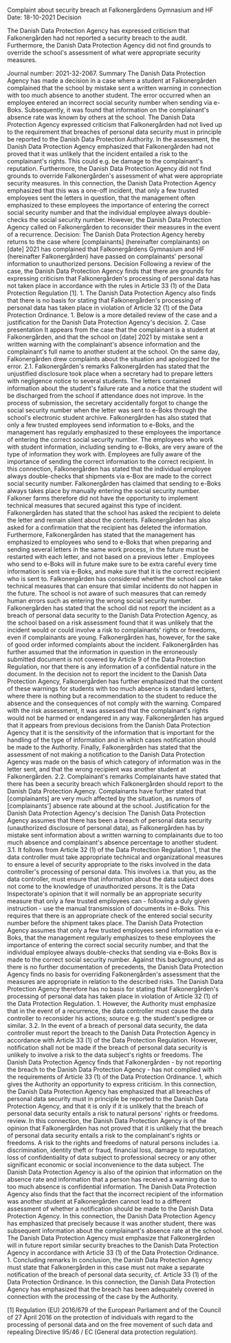 Complaint about security breach at Falkonergårdens Gymnasium and HF
Date: 18-10-2021
Decision

The Danish Data Protection Agency has expressed criticism that Falkonergården had not reported a security breach to the audit. Furthermore, the Danish Data Protection Agency did not find grounds to override the school's assessment of what were appropriate security measures.

Journal number: 2021-32-2067.
Summary
The Danish Data Protection Agency has made a decision in a case where a student at Falkonergården complained that the school by mistake sent a written warning in connection with too much absence to another student. The error occurred when an employee entered an incorrect social security number when sending via e-Boks. Subsequently, it was found that information on the complainant's absence rate was known by others at the school.
The Danish Data Protection Agency expressed criticism that Falkonergården had not lived up to the requirement that breaches of personal data security must in principle be reported to the Danish Data Protection Authority.
In the assessment, the Danish Data Protection Agency emphasized that Falkonergården had not proved that it was unlikely that the incident entailed a risk to the complainant's rights. This could e.g. be damage to the complainant's reputation.
Furthermore, the Danish Data Protection Agency did not find grounds to override Falkonergården's assessment of what were appropriate security measures.
In this connection, the Danish Data Protection Agency emphasized that this was a one-off incident, that only a few trusted employees sent the letters in question, that the management often emphasized to these employees the importance of entering the correct social security number and that the individual employee always double-checks the social security number.
However, the Danish Data Protection Agency called on Falkonergården to reconsider their measures in the event of a recurrence.
Decision: The Danish Data Protection Agency hereby returns to the case where \[complainants\] (hereinafter complainants) on \[date\] 2021 has complained that Falkonergårdens Gymnasium and HF (hereinafter Falkonergården) have passed on complainants' personal information to unauthorized persons.
Decision
Following a review of the case, the Danish Data Protection Agency finds that there are grounds for expressing criticism that Falkonergården's processing of personal data has not taken place in accordance with the rules in Article 33 (1) of the Data Protection Regulation \[1\]. 1.
The Danish Data Protection Agency also finds that there is no basis for stating that Falkonergården's processing of personal data has taken place in violation of Article 32 (1) of the Data Protection Ordinance. 1.
Below is a more detailed review of the case and a justification for the Danish Data Protection Agency's decision.
2. Case presentation
It appears from the case that the complainant is a student at Falkonergården, and that the school on \[date\] 2021 by mistake sent a written warning with the complainant's absence information and the complainant's full name to another student at the school.
On the same day, Falkonergården drew complaints about the situation and apologized for the error.
2.1. Falkonergården's remarks
Falkonergården has stated that the unjustified disclosure took place when a secretary had to prepare letters with negligence notice to several students. The letters contained information about the student's failure rate and a notice that the student will be discharged from the school if attendance does not improve. In the process of submission, the secretary accidentally forgot to change the social security number when the letter was sent to e-Boks through the school's electronic student archive.
Falkonergården has also stated that only a few trusted employees send information to e-Boks, and the management has regularly emphasized to these employees the importance of entering the correct social security number. The employees who work with student information, including sending to e-Boks, are very aware of the type of information they work with. Employees are fully aware of the importance of sending the correct information to the correct recipient. In this connection, Falkonergården has stated that the individual employee always double-checks that shipments via e-Box are made to the correct social security number.
Falkonergården has claimed that sending to e-Boks always takes place by manually entering the social security number. Falkoner farms therefore did not have the opportunity to implement technical measures that secured against this type of incident.
Falkonergården has stated that the school has asked the recipient to delete the letter and remain silent about the contents. Falkonergården has also asked for a confirmation that the recipient has deleted the information.
Furthermore, Falkonergården has stated that the management has emphasized to employees who send to e-Boks that when preparing and sending several letters in the same work process, in the future must be restarted with each letter, and not based on a previous letter . Employees who send to e-Boks will in future make sure to be extra careful every time information is sent via e-Boks, and make sure that it is the correct recipient who is sent to.
Falkonergården has considered whether the school can take technical measures that can ensure that similar incidents do not happen in the future. The school is not aware of such measures that can remedy human errors such as entering the wrong social security number.
Falkonergården has stated that the school did not report the incident as a breach of personal data security to the Danish Data Protection Agency, as the school based on a risk assessment found that it was unlikely that the incident would or could involve a risk to complainants' rights or freedoms, even if complainants are young. Falkonergården has, however, for the sake of good order informed complaints about the incident.
Falkonergården has further assumed that the information in question in the erroneously submitted document is not covered by Article 9 of the Data Protection Regulation, nor that there is any information of a confidential nature in the document.
In the decision not to report the incident to the Danish Data Protection Agency, Falkonergården has further emphasized that the content of these warnings for students with too much absence is standard letters, where there is nothing but a recommendation to the student to reduce the absence and the consequences of not comply with the warning. Compared with the risk assessment, it was assessed that the complainant's rights would not be harmed or endangered in any way.
Falkonergården has argued that it appears from previous decisions from the Danish Data Protection Agency that it is the sensitivity of the information that is important for the handling of the type of information and in which cases notification should be made to the Authority.
Finally, Falkonergården has stated that the assessment of not making a notification to the Danish Data Protection Agency was made on the basis of which category of information was in the letter sent, and that the wrong recipient was another student at Falkonergården.
2.2. Complainant's remarks
Complainants have stated that there has been a security breach which Falkonergården should report to the Danish Data Protection Agency. Complainants have further stated that \[complainants\] are very much affected by the situation, as rumors of \[complainants'\] absence rate abound at the school.
Justification for the Danish Data Protection Agency's decision
The Danish Data Protection Agency assumes that there has been a breach of personal data security (unauthorized disclosure of personal data), as Falkonergården has by mistake sent information about a written warning to complainants due to too much absence and complainant's absence percentage to another student.
3.1.
It follows from Article 32 (1) of the Data Protection Regulation 1, that the data controller must take appropriate technical and organizational measures to ensure a level of security appropriate to the risks involved in the data controller's processing of personal data. This involves i.a. that you, as the data controller, must ensure that information about the data subject does not come to the knowledge of unauthorized persons.
It is the Data Inspectorate's opinion that it will normally be an appropriate security measure that only a few trusted employees can - following a duly given instruction - use the manual transmission of documents in e-Boks. This requires that there is an appropriate check of the entered social security number before the shipment takes place.
The Danish Data Protection Agency assumes that only a few trusted employees send information via e-Boks, that the management regularly emphasizes to these employees the importance of entering the correct social security number, and that the individual employee always double-checks that sending via e-Boks Box is made to the correct social security number.
Against this background, and as there is no further documentation of precedents, the Danish Data Protection Agency finds no basis for overriding Falkonergården's assessment that the measures are appropriate in relation to the described risks.
The Danish Data Protection Agency therefore has no basis for stating that Falkonergården's processing of personal data has taken place in violation of Article 32 (1) of the Data Protection Regulation. 1.
However, the Authority must emphasize that in the event of a recurrence, the data controller must cause the data controller to reconsider his actions; source e.g. the student's pedigree or similar.
3.2.
In the event of a breach of personal data security, the data controller must report the breach to the Danish Data Protection Agency in accordance with Article 33 (1) of the Data Protection Regulation. However, notification shall not be made if the breach of personal data security is unlikely to involve a risk to the data subject's rights or freedoms.
The Danish Data Protection Agency finds that Falkonergården - by not reporting the breach to the Danish Data Protection Agency - has not complied with the requirements of Article 33 (1) of the Data Protection Ordinance. 1, which gives the Authority an opportunity to express criticism.
In this connection, the Danish Data Protection Agency has emphasized that all breaches of personal data security must in principle be reported to the Danish Data Protection Agency, and that it is only if it is unlikely that the breach of personal data security entails a risk to natural persons' rights or freedoms. review.
In this connection, the Danish Data Protection Agency is of the opinion that Falkonergården has not proved that it is unlikely that the breach of personal data security entails a risk to the complainant's rights or freedoms. A risk to the rights and freedoms of natural persons includes i.a. discrimination, identity theft or fraud, financial loss, damage to reputation, loss of confidentiality of data subject to professional secrecy or any other significant economic or social inconvenience to the data subject.
The Danish Data Protection Agency is also of the opinion that information on the absence rate and information that a person has received a warning due to too much absence is confidential information.
The Danish Data Protection Agency also finds that the fact that the incorrect recipient of the information was another student at Falkonergården cannot lead to a different assessment of whether a notification should be made to the Danish Data Protection Agency. In this connection, the Danish Data Protection Agency has emphasized that precisely because it was another student, there was subsequent information about the complainant's absence rate at the school.
The Danish Data Protection Agency must emphasize that Falkonergården will in future report similar security breaches to the Danish Data Protection Agency in accordance with Article 33 (1) of the Data Protection Ordinance. 1.
Concluding remarks
In conclusion, the Danish Data Protection Agency must state that Falkonergården in this case must not make a separate notification of the breach of personal data security, cf. Article 33 (1) of the Data Protection Ordinance. In this connection, the Danish Data Protection Agency has emphasized that the breach has been adequately covered in connection with the processing of the case by the Authority.

\[1\] Regulation (EU) 2016/679 of the European Parliament and of the Council of 27 April 2016 on the protection of individuals with regard to the processing of personal data and on the free movement of such data and repealing Directive 95/46 / EC (General data protection regulation).
